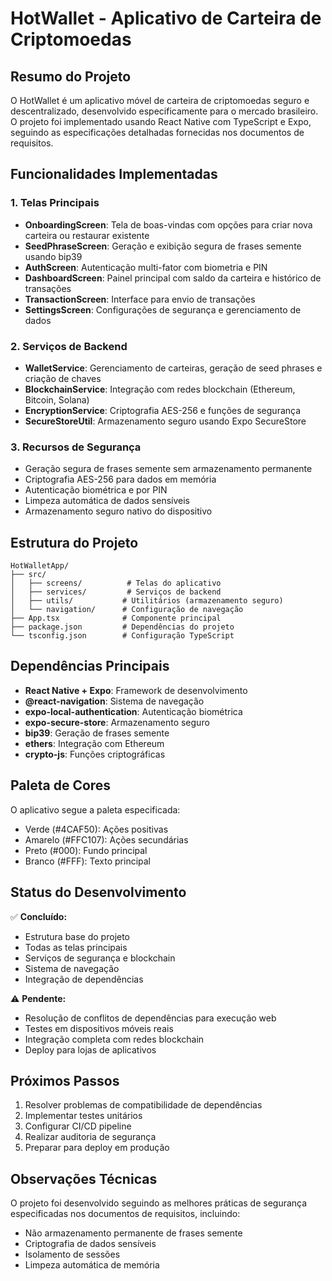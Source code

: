 # HotWallet - Aplicativo de Carteira de Criptomoedas

## Resumo do Projeto

O HotWallet é um aplicativo móvel de carteira de criptomoedas seguro e descentralizado, desenvolvido especificamente para o mercado brasileiro. O projeto foi implementado usando React Native com TypeScript e Expo, seguindo as especificações detalhadas fornecidas nos documentos de requisitos.

## Funcionalidades Implementadas

### 1. Telas Principais
- **OnboardingScreen**: Tela de boas-vindas com opções para criar nova carteira ou restaurar existente
- **SeedPhraseScreen**: Geração e exibição segura de frases semente usando bip39
- **AuthScreen**: Autenticação multi-fator com biometria e PIN
- **DashboardScreen**: Painel principal com saldo da carteira e histórico de transações
- **TransactionScreen**: Interface para envio de transações
- **SettingsScreen**: Configurações de segurança e gerenciamento de dados

### 2. Serviços de Backend
- **WalletService**: Gerenciamento de carteiras, geração de seed phrases e criação de chaves
- **BlockchainService**: Integração com redes blockchain (Ethereum, Bitcoin, Solana)
- **EncryptionService**: Criptografia AES-256 e funções de segurança
- **SecureStoreUtil**: Armazenamento seguro usando Expo SecureStore

### 3. Recursos de Segurança
- Geração segura de frases semente sem armazenamento permanente
- Criptografia AES-256 para dados em memória
- Autenticação biométrica e por PIN
- Limpeza automática de dados sensíveis
- Armazenamento seguro nativo do dispositivo

## Estrutura do Projeto

```
HotWalletApp/
├── src/
│   ├── screens/          # Telas do aplicativo
│   ├── services/         # Serviços de backend
│   ├── utils/           # Utilitários (armazenamento seguro)
│   └── navigation/      # Configuração de navegação
├── App.tsx              # Componente principal
├── package.json         # Dependências do projeto
└── tsconfig.json        # Configuração TypeScript
```

## Dependências Principais

- **React Native + Expo**: Framework de desenvolvimento
- **@react-navigation**: Sistema de navegação
- **expo-local-authentication**: Autenticação biométrica
- **expo-secure-store**: Armazenamento seguro
- **bip39**: Geração de frases semente
- **ethers**: Integração com Ethereum
- **crypto-js**: Funções criptográficas

## Paleta de Cores

O aplicativo segue a paleta especificada:
- Verde (#4CAF50): Ações positivas
- Amarelo (#FFC107): Ações secundárias
- Preto (#000): Fundo principal
- Branco (#FFF): Texto principal

## Status do Desenvolvimento

✅ **Concluído:**
- Estrutura base do projeto
- Todas as telas principais
- Serviços de segurança e blockchain
- Sistema de navegação
- Integração de dependências

⚠️ **Pendente:**
- Resolução de conflitos de dependências para execução web
- Testes em dispositivos móveis reais
- Integração completa com redes blockchain
- Deploy para lojas de aplicativos

## Próximos Passos

1. Resolver problemas de compatibilidade de dependências
2. Implementar testes unitários
3. Configurar CI/CD pipeline
4. Realizar auditoria de segurança
5. Preparar para deploy em produção

## Observações Técnicas

O projeto foi desenvolvido seguindo as melhores práticas de segurança especificadas nos documentos de requisitos, incluindo:
- Não armazenamento permanente de frases semente
- Criptografia de dados sensíveis
- Isolamento de sessões
- Limpeza automática de memória

